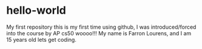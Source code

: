 # hello-world
My first repository
this is my first time using github, I was introduced/forced into the course by AP cs50 woooo!!!
My name is Farron Lourens, and I am 15 years old
lets get coding.
